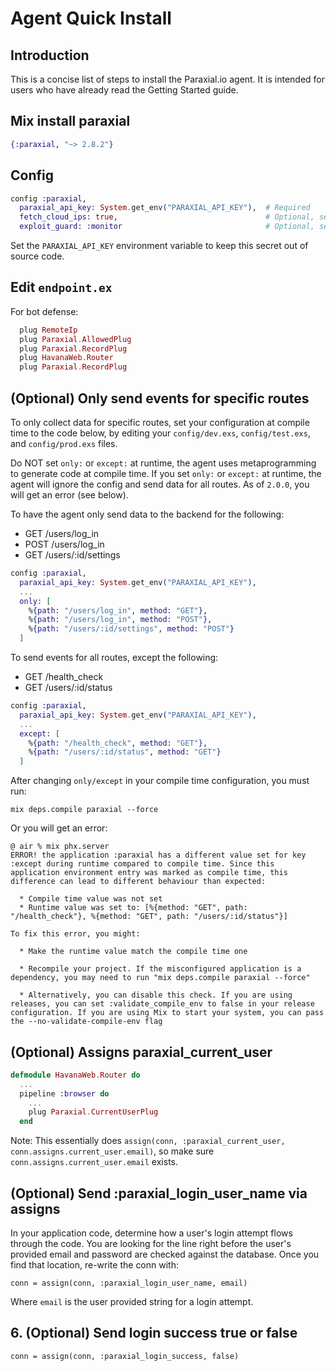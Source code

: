 # Agent Quick Install

## Introduction 

This is a concise list of steps to install the Paraxial.io agent. It is intended for users who have already read the Getting Started guide. 

## Mix install paraxial

```elixir
{:paraxial, "~> 2.8.2"}
```

## Config

```elixir
config :paraxial,
  paraxial_api_key: System.get_env("PARAXIAL_API_KEY"),  # Required
  fetch_cloud_ips: true,                                 # Optional, set to true if using Paraxial.AssignCloudIP or Paraxial.BlockCloudIP
  exploit_guard: :monitor                                # Optional, set to :monitor or :block 
```

Set the `PARAXIAL_API_KEY` environment variable to keep this secret out of source code. 

## Edit `endpoint.ex`

For bot defense:

```elixir
  plug RemoteIp
  plug Paraxial.AllowedPlug
  plug Paraxial.RecordPlug
  plug HavanaWeb.Router
  plug Paraxial.RecordPlug
```

## (Optional) Only send events for specific routes

To only collect data for specific routes, set your configuration at compile time to the code below, by editing your `config/dev.exs`, `config/test.exs`, and `config/prod.exs` files. 

Do NOT set `only:` or `except:` at runtime, the agent uses metaprogramming to generate code at compile time. If you set `only:` or `except:` at runtime, the agent will ignore the config and send data for all routes. As of `2.0.0`, you will get an error (see below).

To have the agent only send data to the backend for the following:

- GET /users/log_in
- POST /users/log_in
- GET /users/:id/settings

```elixir
config :paraxial,
  paraxial_api_key: System.get_env("PARAXIAL_API_KEY"),  
  ... 
  only: [
    %{path: "/users/log_in", method: "GET"},
    %{path: "/users/log_in", method: "POST"},
    %{path: "/users/:id/settings", method: "POST"}
  ]
```

To send events for all routes, except the following:

- GET /health_check
- GET /users/:id/status

```elixir
config :paraxial,
  paraxial_api_key: System.get_env("PARAXIAL_API_KEY"),  
  ... 
  except: [
    %{path: "/health_check", method: "GET"},
    %{path: "/users/:id/status", method: "GET"}
  ]
```
 
After changing `only/except` in your compile time configuration, you must run:

```
mix deps.compile paraxial --force
```

Or you will get an error:

```
@ air % mix phx.server
ERROR! the application :paraxial has a different value set for key :except during runtime compared to compile time. Since this application environment entry was marked as compile time, this difference can lead to different behaviour than expected:

  * Compile time value was not set
  * Runtime value was set to: [%{method: "GET", path: "/health_check"}, %{method: "GET", path: "/users/:id/status"}]

To fix this error, you might:

  * Make the runtime value match the compile time one

  * Recompile your project. If the misconfigured application is a dependency, you may need to run "mix deps.compile paraxial --force"

  * Alternatively, you can disable this check. If you are using releases, you can set :validate_compile_env to false in your release configuration. If you are using Mix to start your system, you can pass the --no-validate-compile-env flag
```


## (Optional) Assigns paraxial_current_user

```elixir
defmodule HavanaWeb.Router do
  ...
  pipeline :browser do
    ...
    plug Paraxial.CurrentUserPlug
  end
```

Note: This essentially does `assign(conn, :paraxial_current_user, conn.assigns.current_user.email)`, so make sure `conn.assigns.current_user.email` exists. 

## (Optional) Send :paraxial_login_user_name via assigns

In your application code, determine how a user's login attempt flows through the code. You are looking for the line right before the user's provided email and password are checked against the database. Once you find that location, re-write the conn with: 

`conn = assign(conn, :paraxial_login_user_name, email)`

Where `email` is the user provided string for a login attempt. 

## 6. (Optional) Send login success true or false

`conn = assign(conn, :paraxial_login_success, false)`


